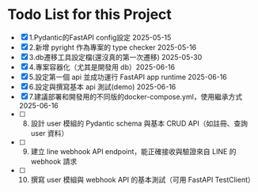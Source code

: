 # Todo List for this Project
- [x] 1.Pydantic的FastAPI config設定 2025-05-15
- [x] 2.新增 pyright 作為專案的 type checker 2025-05-16
- [x] 3.db遷移工具設定檔(還沒真的第一次遷移) 2025-05-30
- [x] 4.專案容器化（尤其是開發用 db）2025-06-16
- [x] 5.設定第一個 api 並成功運行 FastAPI app runtime 2025-06-16
- [x] 6.設定與撰寫基本 api 測試(demo) 2025-06-16
- [x] 7.建議部署和開發用的不同版的docker-compose.yml，使用繼承方式 2025-06-16
- [ ] 8. 設計 user 模組的 Pydantic schema 與基本 CRUD API（如註冊、查詢 user 資料）
- [ ] 9. 建立 line webhook API endpoint，能正確接收與驗證來自 LINE 的 webhook 請求
- [ ] 10. 撰寫 user 模組與 webhook API 的基本測試（可用 FastAPI TestClient）
